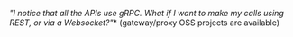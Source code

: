 *"I notice that all the APIs use gRPC. What if I want to make my calls using REST, or via a Websocket?"** (gateway/proxy OSS projects are available)
